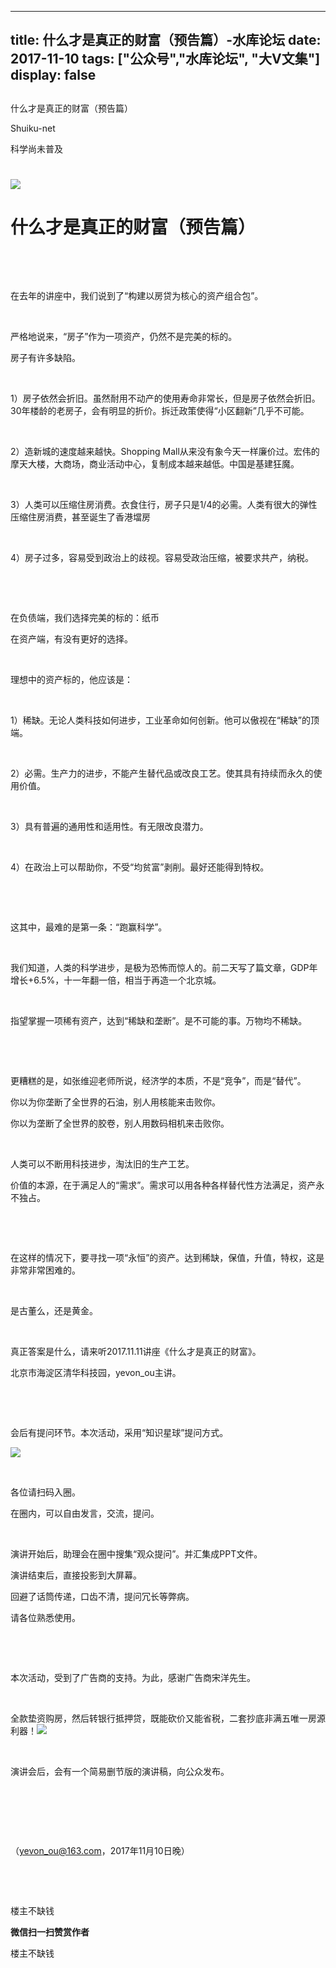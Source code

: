 
---
title:  什么才是真正的财富（预告篇）-水库论坛
date: 2017-11-10
tags: ["公众号","水库论坛", "大V文集"]
display: false
---


## 



什么才是真正的财富（预告篇）




Shuiku-net




科学尚未普及


# 

<img data-s="300,640" data-type="jpeg" src="https://mmbiz.qpic.cn/mmbiz_jpg/Ok4hZ0tV6r7l7A57dpEdiab6D2Ug7ga6gRJ9Kk9IsLbFJGbz6vticicm6WkibpOjQl60PicY3KAhiaPpH6urTNAazXkQ/0?wx_fmt=jpeg" style="" class="" data-ratio="0.7763671875" data-w="1024"/>

# 什么才是真正的财富（预告篇）

&nbsp;

&nbsp;

在去年的讲座中，我们说到了“构建以房贷为核心的资产组合包”。

&nbsp;

严格地说来，“房子”作为一项资产，仍然不是完美的标的。

房子有许多缺陷。

&nbsp;

1）房子依然会折旧。虽然耐用不动产的使用寿命非常长，但是房子依然会折旧。30年楼龄的老房子，会有明显的折价。拆迁政策使得“小区翻新”几乎不可能。

&nbsp;

2）造新城的速度越来越快。Shopping Mall从来没有象今天一样廉价过。宏伟的摩天大楼，大商场，商业活动中心，复制成本越来越低。中国是基建狂魔。

&nbsp;

3）人类可以压缩住房消费。衣食住行，房子只是1/4的必需。人类有很大的弹性压缩住房消费，甚至诞生了香港壋房

&nbsp;

4）房子过多，容易受到政治上的歧视。容易受政治压缩，被要求共产，纳税。

&nbsp;

&nbsp;

在负债端，我们选择完美的标的：纸币

在资产端，有没有更好的选择。

&nbsp;

理想中的资产标的，他应该是：

&nbsp;

1）稀缺。无论人类科技如何进步，工业革命如何创新。他可以傲视在“稀缺”的顶端。

&nbsp;

2）必需。生产力的进步，不能产生替代品或改良工艺。使其具有持续而永久的使用价值。

&nbsp;

3）具有普遍的通用性和适用性。有无限改良潜力。

&nbsp;

4）在政治上可以帮助你，不受“均贫富”剥削。最好还能得到特权。

&nbsp;

&nbsp;

这其中，最难的是第一条：“跑赢科学”。

&nbsp;

我们知道，人类的科学进步，是极为恐怖而惊人的。前二天写了篇文章，GDP年增长+6.5%，十一年翻一倍，相当于再造一个北京城。

&nbsp;

指望掌握一项稀有资产，达到“稀缺和垄断”。是不可能的事。万物均不稀缺。

&nbsp;

&nbsp;

更糟糕的是，如张维迎老师所说，经济学的本质，不是“竞争”，而是“替代”。

你以为你垄断了全世界的石油，别人用核能来击败你。

你以为垄断了全世界的胶卷，别人用数码相机来击败你。

&nbsp;

人类可以不断用科技进步，淘汰旧的生产工艺。

价值的本源，在于满足人的“需求”。需求可以用各种各样替代性方法满足，资产永不独占。

&nbsp;

&nbsp;

在这样的情况下，要寻找一项“永恒”的资产。达到稀缺，保值，升值，特权，这是非常非常困难的。

&nbsp;

是古董么，还是黄金。

&nbsp;

真正答案是什么，请来听2017.11.11讲座《什么才是真正的财富》。

北京市海淀区清华科技园，yevon_ou主讲。

&nbsp;

&nbsp;

会后有提问环节。本次活动，采用“知识星球”提问方式。



<img data-s="300,640" data-type="jpeg" src="https://mmbiz.qpic.cn/mmbiz_jpg/Ok4hZ0tV6r7l7A57dpEdiab6D2Ug7ga6g8iaD2vHY4nOE8xTEXep3jTCMmXnoa5tt2BHU6FTfYOqVIO8ONmuXic9g/0?wx_fmt=jpeg" data-copyright="0" style="" class="" data-ratio="1.5333333333333334" data-w="870"/>

&nbsp;

各位请扫码入圈。

在圈内，可以自由发言，交流，提问。

&nbsp;

演讲开始后，助理会在圈中搜集“观众提问”。并汇集成PPT文件。

演讲结束后，直接投影到大屏幕。

回避了话筒传递，口齿不清，提问冗长等弊病。

请各位熟悉使用。

&nbsp;

&nbsp;

本次活动，受到了广告商的支持。为此，感谢广告商宋洋先生。

&nbsp;
<td width="284" style="border-width: 1px;border-color: black;padding: 0px 7px;word-break: break-all;">全款垫资购房，然后转银行抵押贷，既能砍价又能省税，二套抄底非满五唯一房源利器！</td><td width="284" valign="middle" style="border-top-width: 1px;border-right-width: 1px;border-bottom-width: 1px;border-top-color: black;border-right-color: black;border-bottom-color: black;border-left: none;padding: 0px 7px;word-break: break-all;" align="center"><img data-s="300,640" data-type="png" src="https://mmbiz.qpic.cn/mmbiz_png/Ok4hZ0tV6r6PnH20viccM7IsXdRfddIzYHU6G0lvSZJGUSejA3TxXmGW89FyZrs7tgjdTsNnp9ic9CZaRsDd0Ybg/0?wx_fmt=png" data-copyright="0" style="" class="" data-ratio="1" data-w="196"/></td>

&nbsp;

演讲会后，会有一个简易删节版的演讲稿，向公众发布。

&nbsp;

&nbsp;

&nbsp;

（yevon_ou@163.com，2017年11月10日晚）

&nbsp;

&nbsp;



楼主不缺钱


**微信扫一扫赞赏作者**






楼主不缺钱








